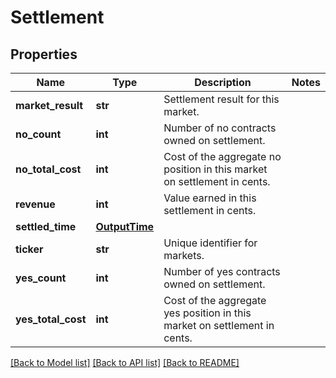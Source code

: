 # Settlement

## Properties
Name | Type | Description | Notes
------------ | ------------- | ------------- | -------------
**market_result** | **str** | Settlement result for this market. | 
**no_count** | **int** | Number of no contracts owned on settlement. | 
**no_total_cost** | **int** | Cost of the aggregate no position in this market on settlement in cents. | 
**revenue** | **int** | Value earned in this settlement in cents. | 
**settled_time** | [**OutputTime**](OutputTime.md) |  | 
**ticker** | **str** | Unique identifier for markets. | 
**yes_count** | **int** | Number of yes contracts owned on settlement. | 
**yes_total_cost** | **int** | Cost of the aggregate yes position in this market on settlement in cents. | 

[[Back to Model list]](../README.md#documentation-for-models) [[Back to API list]](../README.md#documentation-for-api-endpoints) [[Back to README]](../README.md)

